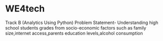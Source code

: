 # WE4tech
Track B (Analytics Using Python) Problem Statement-
Understanding high school students grades from socio-economic factors such as family size,internet access,parents education levels,alcohol consumption
